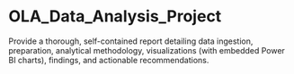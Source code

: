 # OLA_Data_Analysis_Project
Provide a thorough, self-contained report detailing data ingestion, preparation, analytical methodology, visualizations (with embedded Power BI charts), findings, and actionable recommendations.
